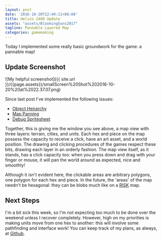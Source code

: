 ```yaml
---
layout: post
date: '2016-10-20T22:40:11+08:00'
title: Helios 2400 Update
assets: "assets/BloomingSuns2017"
tagline: Pannable Layered Map
categories: gamemaking
---
```


Today I implemented some really basic groundwork for the game: a pannable map!

## Update Screenshot

![My helpful screenshot]({{ site.url }}/{{page.assets}}/smallScreen%20Shot%202016-10-20%20at%2022.37.07.png)

Since last post I've implemented the following issues:

- [Object Heirarchy](https://github.com/Sewerbird/Helios2400/issues/1)
- [Map Panning](https://github.com/Sewerbird/Helios2400/issues/2)
- [Debug Spritesheet](https://github.com/Sewerbird/Helios2400/issues/4)

Together, this is giving me the window you see above, a map view with three layers: terrain, cities, and units. Each hex and piece on the map possess the capacity to receive a click, have an art asset, and a world position. The drawing and clicking procedures of the games respect these bits, drawing each layer in an orderly fashion. The map view itself, as it stands, has a click capacity too: when you press down and drag with your finger or mouse, it will pan the world around as expected, nice and smoothly!

Although it isn't evident here, the clickable areas are arbitrary polygons, one polygon for each hex and piece. In the future, the 'areas' of the map needn't be hexagonal: they can be blobs much like on a [RISK](https://en.wikipedia.org/wiki/Risk_(game)) map.

## Next Steps

I'm a bit sick this week, so I'm not expecting too much to be done over the weekend unless I recover completely. However, high on my priorities is making units move from one hex to another: this will involve some pathfinding and interface work! You can keep track of my plans, as always, at [Github](https://github.com/Sewerbird/Helios2400/projects/1).
